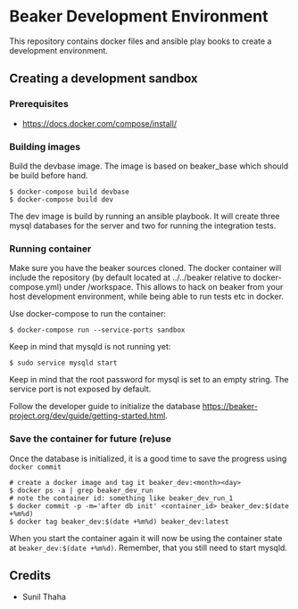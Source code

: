 # Beaker Development Environment #

This repository contains docker files and ansible play books to create a
development environment.

## Creating a development sandbox ##

### Prerequisites ###

* <https://docs.docker.com/compose/install/> 

### Building images ###

Build the devbase image. The image is based on beaker_base which should be build
before hand.

    $ docker-compose build devbase
    $ docker-compose build dev

The dev image is build by running an ansible playbook. It will create three
mysql databases for the server and two for running the integration tests.

### Running container ###

Make sure you have the beaker sources cloned. The docker container will include
the repository (by default located at ../../beaker relative to
docker-compose.yml) under /workspace. This allows to hack on beaker from your
host development environment, while being able to run tests etc in docker.

Use docker-compose to run the container:

    $ docker-compose run --service-ports sandbox

Keep in mind that mysqld is not running yet:

    $ sudo service mysqld start

Keep in mind that the root password for mysql is set to an empty string. The
service port is not exposed by default.

Follow the developer guide to initialize the database
<https://beaker-project.org/dev/guide/getting-started.html>.

### Save the container for future (re)use

Once the database is initialized, it is a good time to
save the progress using `docker commit`


    # create a docker image and tag it beaker_dev:<month><day>
    $ docker ps -a | grep beaker_dev_run
    # note the container id: something like beaker_dev_run_1
    $ docker commit -p -m='after db init' <container_id> beaker_dev:$(date +%m%d)
    $ docker tag beaker_dev:$(date +%m%d) beaker_dev:latest

When you start the container again it will now be using the container state at
`beaker_dev:$(date +%m%d)`. Remember, that you still need to start mysqld.


## Credits ##

* Sunil Thaha
